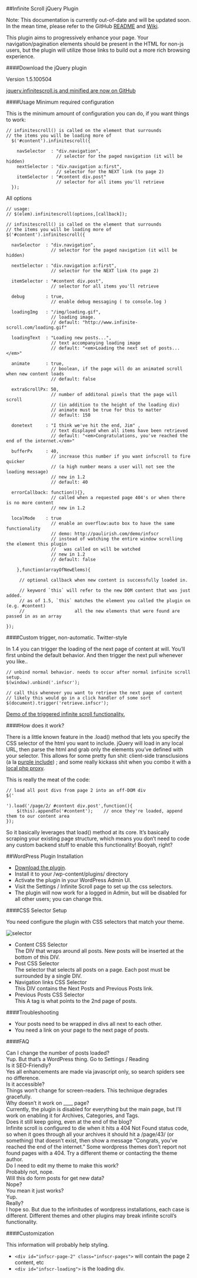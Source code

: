 ##Infinite Scroll jQuery Plugin

Note: This documentation is currently out-of-date and will be updated soon. In the mean time, please refer to the GitHub [README](https://github.com/paulirish/infinite-scroll/blob/master/Readme.md) and [Wiki](https://github.com/paulirish/infinite-scroll/wiki/_pages).

This plugin aims to progressively enhance your page. Your navigation/pagination elements should be present in the HTML for non-js users, but the plugin will utilize those links to build out a more rich browsing experience.

####Download the jQuery plugin

Version 1.5.100504

[jquery.infinitescroll.js and minified are now on GitHub](https://github.com/paulirish/infinite-scroll)

####Usage
Minimum required configuration

This is the minimum amount of configuration you can do, if you want things to work:
```
// infinitescroll() is called on the element that surrounds 
// the items you will be loading more of
  $('#content').infinitescroll({
 
    navSelector  : "div.navigation",            
                   // selector for the paged navigation (it will be hidden)
    nextSelector : "div.navigation a:first",    
                   // selector for the NEXT link (to page 2)
    itemSelector : "#content div.post"          
                   // selector for all items you'll retrieve
  });
```
All options
```
// usage:
// $(elem).infinitescroll(options,[callback]);
 
// infinitescroll() is called on the element that surrounds 
// the items you will be loading more of
$('#content').infinitescroll({
 
  navSelector  : "div.navigation",            
                 // selector for the paged navigation (it will be hidden)
 
  nextSelector : "div.navigation a:first",    
                 // selector for the NEXT link (to page 2)
 
  itemSelector : "#content div.post",          
                 // selector for all items you'll retrieve
 
  debug        : true,                        
                 // enable debug messaging ( to console.log )
 
  loadingImg   : "/img/loading.gif",          
                 // loading image.
                 // default: "http://www.infinite-scroll.com/loading.gif"
 
  loadingText  : "Loading new posts...",      
                 // text accompanying loading image
                 // default: "<em>Loading the next set of posts...</em>"
 
  animate      : true,      
                 // boolean, if the page will do an animated scroll when new content loads
                 // default: false
 
  extraScrollPx: 50,      
                 // number of additonal pixels that the page will scroll 
                 // (in addition to the height of the loading div)
                 // animate must be true for this to matter
                 // default: 150
 
  donetext     : "I think we've hit the end, Jim" ,
                 // text displayed when all items have been retrieved
                 // default: "<em>Congratulations, you've reached the end of the internet.</em>"
 
  bufferPx     : 40,
                 // increase this number if you want infscroll to fire quicker
                 // (a high number means a user will not see the loading message)
                 // new in 1.2
                 // default: 40
 
  errorCallback: function(){},
                 // called when a requested page 404's or when there is no more content
                 // new in 1.2                   
 
  localMode    : true
                 // enable an overflow:auto box to have the same functionality
                 // demo: http://paulirish.com/demo/infscr
                 // instead of watching the entire window scrolling the element this plugin
                 //   was called on will be watched
                 // new in 1.2
                 // default: false
 
    },function(arrayOfNewElems){
 
     // optional callback when new content is successfully loaded in.
 
     // keyword `this` will refer to the new DOM content that was just added.
     // as of 1.5, `this` matches the element you called the plugin on (e.g. #content)
     //                   all the new elements that were found are passed in as an array
 
});
```
####Custom trigger, non-automatic. Twitter-style

In 1.4 you can trigger the loading of the next page of content at will. You’ll first unbind the default behavior. And then trigger the next pull whenever you like..
```
// unbind normal behavior. needs to occur after normal infinite scroll setup.
$(window).unbind('.infscr');
```
```
// call this whenever you want to retrieve the next page of content
// likely this would go in a click handler of some sort
$(document).trigger('retrieve.infscr');
```
[Demo of the triggered infinite scroll functionality.](http://www.infinite-scroll.com/trigger.html)

####How does it work?

There is a little known feature in the .load() method that lets you specify the CSS selector of the html you want to include. jQuery will load in any local URL, then parse the html and grab only the elements you’ve defined with your selector. This allows for some pretty fun shit: client-side transclusions (a la [purple include](http://ajaxian.com/archives/purple-include-transclusions-you-know-you-want-them)) ; and some really kickass shit when you combo it with a [local php proxy](http://developer.yahoo.com/javascript/howto-proxy.html).

This is really the meat of the code:
```
// load all post divs from page 2 into an off-DOM div
$('
```
```
').load('/page/2/ #content div.post',function(){ 
    $(this).appendTo('#content');    // once they're loaded, append them to our content area
});
```
So it basically leverages that load() method at its core. It’s basically scraping your existing page structure, which means you don’t need to code any custom backend stuff to enable this functionality! Booyah, right?


##WordPress Plugin Installation

* [Download the plugin](downloads.wordpress.org/plugin/infinite-scroll.zip).
* Install it to your /wp-content/plugins/ directory
* Activate the plugin in your WordPress Admin UI.
* Visit the Settings / Infinite Scroll page to set up the css selectors.
* The plugin will now work for a logged in Admin, but will be disabled for all other users; you can change this.

####CSS Selector Setup

You need configure the plugin with CSS selectors that match your theme.

![selector](http://www.infinite-scroll.com/wp-content/uploads/2008/06/selectors2.jpg)

 *  Content CSS Selector  
The DIV that wraps around all posts. New posts will be inserted at the bottom of this DIV. 
 *  Post CSS Selector      
The selector that selects all posts on a page. Each post must be surrounded by a single DIV. 
 *  Navigation links CSS Selector      
This DIV contains the Next Posts and Previous Posts link. 
 *  Previous Posts CSS Selector      
This A tag is what points to the 2nd page of posts. 

####Troubleshooting

* Your posts need to be wrapped in divs all next to each other.
* You need a link on your page to the next page of posts.

####FAQ

Can I change the number of posts loaded?  
    Yup. But that’s a WordPress thing. Go to Settings / Reading  
Is it SEO-Friendly?  
    Yes all enhancements are made via javascript only, so search spiders see no difference.  
Is it accessible?  
    Things won’t change for screen-readers. This technique degrades gracefully.  
Why doesn’t it work on ____ page?  
    Currently, the plugin is disabled for everything but the main page, but I’ll work on enabling it for Archives, Categories, and Tags.  
Does it still keep going, even at the end of the blog?  
    Infinite scroll is configured to die when it hits a 404 Not Found status code, so when it goes through all your archives it should hit a /page/43/ (or something) that doesn’t exist, then show a message “Congrats, you’ve reached the end of the internet.” Some wordpress themes don’t report not found pages with a 404. Try a different theme or contacting the theme author.  
Do I need to edit my theme to make this work?  
    Probably not, nope.  
Will this do form posts for get new data?  
    Nope?  
You mean it just works?  
    Yup.  
Really?  
    I hope so. But due to the infinitudes of wordpress installations, each case is different. Different themes and other plugins may break infinite scroll’s functionality.  

####Customization

This information will probably help styling.

* `<div id="infscr-page-2" class="infscr-pages">` will contain the page 2 content, etc
* `<div id="infscr-loading">` is the loading div.

